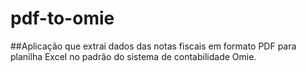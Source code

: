 # pdf-to-omie

##Aplicação que extrai dados das notas fiscais em formato PDF para planilha Excel no padrão do sistema de contabilidade Omie.
